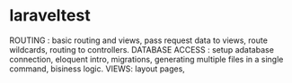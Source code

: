 # laraveltest
ROUTING :
  basic routing and views,
  pass request data to views,
  route wildcards,
  routing to controllers.
DATABASE ACCESS :
  setup adatabase connection,
  eloquent intro,
  migrations,
  generating multiple files in a single command,
  bisiness logic.
VIEWS:
  layout pages,
